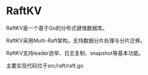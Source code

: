 # RaftKV
RaftKV是一个基于Go的分布式键值数据库。

RaftKV采用Multi-Raft架构，支持数据分片处理与分片迁移。

RaftKV支持leader选举、日志复制、snapshot等基本功能。

主要实现代码位于src/raft/raft.go
